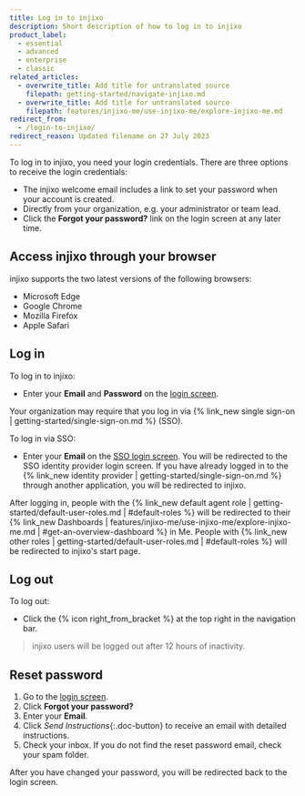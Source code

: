 ```yaml
---
title: Log in to injixo
description: Short description of how to log in to injixo
product_label:
  - essential
  - advanced
  - enterprise
  - classic
related_articles:
  - overwrite_title: Add title for untranslated source
    filepath: getting-started/navigate-injixo.md
  - overwrite_title: Add title for untranslated source
    filepath: features/injixo-me/use-injixo-me/explore-injixo-me.md
redirect_from:
  - /login-to-injixo/
redirect_reason: Updated filename on 27 July 2023
---
```


To log in to injixo, you need your login credentials. There are three options to receive the login credentials:

- The injixo welcome email includes a link to set your password when your account is created.
- Directly from your organization, e.g. your administrator or team lead.
- Click the **Forgot your password?** link on the login screen at any later time.

## Access injixo through your browser

injixo supports the two latest versions of the following browsers:

- Microsoft Edge
- Google Chrome
- Mozilla Firefox
- Apple Safari

## Log in

To log in to injixo:

- Enter your **Email** and **Password** on the [login screen](https://www.injixo.com/login).

Your organization may require that you log in via {% link_new single sign-on | getting-started/single-sign-on.md %} (SSO).

To log in via SSO:

- Enter your **Email** on the [SSO login screen](https://www.injixo.com/login/sso).
  You will be redirected to the SSO identity provider login screen. If you have already logged in to the {% link_new identity provider | getting-started/single-sign-on.md %} through another application, you will be redirected to injixo.

After logging in, people with the {% link_new default agent role | getting-started/default-user-roles.md | #default-roles %} will be redirected to their {% link_new Dashboards | features/injixo-me/use-injixo-me/explore-injixo-me.md | #get-an-overview-dashboard %} in Me. People with {% link_new other roles | getting-started/default-user-roles.md | #default-roles %} will be redirected to injixo's start page.

## Log out

To log out:

- Click the {% icon right_from_bracket %} at the top right in the navigation bar.

> injixo users will be logged out after 12 hours of inactivity.

## Reset password

1. Go to the [login screen](https://www.injixo.com/login).
2. Click **Forgot your password?**
3. Enter your **Email**.
4. Click _Send Instructions_{:.doc-button} to receive an email with detailed instructions.
5. Check your inbox. If you do not find the reset password email, check your spam folder.

After you have changed your password, you will be redirected back to the login screen.
